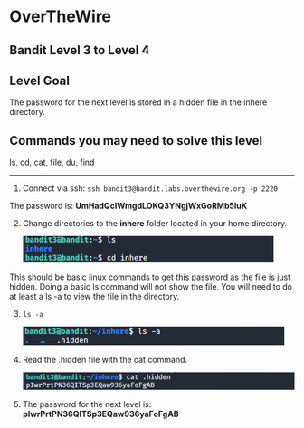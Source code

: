 # OverTheWire

## Bandit Level 3 to Level 4

## Level Goal

The password for the next level is stored in a hidden file in the inhere directory.

## Commands you may need to solve this level

ls, cd, cat, file, du, find

----------------------------------------------------------------------------------------------------------------------------

1. Connect via ssh: 
	`ssh bandit3@bandit.labs.overthewire.org -p 2220`

The password is: **UmHadQclWmgdLOKQ3YNgjWxGoRMb5luK**

2. Change directories to the **inhere** folder located in your home directory.

    ![list files in home directory](images/level3to4.change.dir.inhere.png?raw=true)

This should be basic linux commands to get this password as the file is just hidden. Doing a basic ls command will not show the file. You will need to do at least a ls -a to view the file in the directory. 

3. `ls -a`

    ![list files in home directory](images/level3to4.list.hidden.files.png?raw=true)

4. Read the .hidden file with the cat command.

    ![list files in home directory](images/level3to4.read.hidden.file.png?raw=true)

5. The password for the next level is: **pIwrPrtPN36QITSp3EQaw936yaFoFgAB**